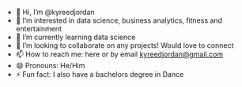- 👋 Hi, I’m @kyreedjordan
- 👀 I’m interested in data science, business analytics, fitness and entertainment
- 🌱 I’m currently learning data science
- 💞️ I’m looking to collaborate on any projects! Would love to connect
- 📫 How to reach me: here or by email kyreedjordan@gmail.com
- 😄 Pronouns: He/Him
- ⚡ Fun fact: I also have a bachelors degree in Dance

<!---
kyreedjordan/kyreedjordan is a ✨ special ✨ repository because its `README.md` (this file) appears on your GitHub profile.
You can click the Preview link to take a look at your changes.
--->
